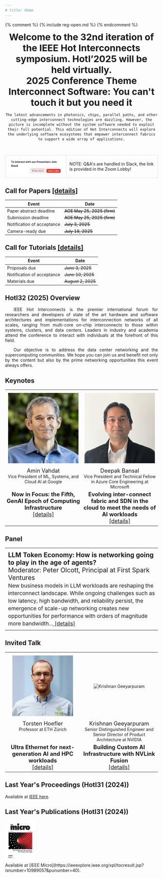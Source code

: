 ```yaml
---
# title: Home
---
```


{% comment %}
{% include reg-open.md %}
{% endcomment %}

<!-- <div style="text-align: center; font-size: 30px">
<strong>2025 Conference Theme<br>
Interconnect Software: You can't touch it but you need it</strong>
</div> -->

<div style="max-width: 850px; margin: 0 auto; text-align: center">
    <div style="text-align: center; font-size: 30px">
    <!-- <a href="attendee_instructions.html" style="color:white; background-color: red">Click here to REGISTER or JOIN the event!</a><br><br> -->
    <strong>Welcome to the 32nd iteration of the IEEE Hot Interconnects symposium. </strong>
    <strong>HotI’2025 will be held virtually.</strong> <br>
    <strong>2025 Conference Theme<br>
    Interconnect Software: You can't touch it but you need it</strong>
    </div>

    The latest advancements in photonics, chips, parallel paths, and other cutting-edge interconnect technologies are dazzling. However, the picture is incomplete without the system software needed to exploit their full potential. This edition of Hot Interconnects will explore the underlying software ecosystems that empower interconnect fabrics to support a wide array of applications.
</div>

<!-- before this line you have your intro… -->
<br>
<table >
  <tr>
    <td style="width: 40%; padding: 10px; border: 1px solid #ddd;">
    <img src="assets/img/join-slack.png" alt="Announcement" style="width: 100%; display: block;">
    </td>
    <td style="width: 60%; padding: 10px; border: 1px solid #ddd;">
    NOTE: Q&A's are handled in Slack, the link is provided in the Zoom Lobby!
    </td>
  </tr>
</table>

<div class="call-for-container">

  <div class="call-for-panel">
    <h2>Call for Papers <a href="call-for-papers.html">[details]</a></h2>
    <table>
      <thead>
        <tr><th>Event</th><th>Date</th></tr>
      </thead>
      <tbody>
        <tr>
          <td>Paper abstract deadline</td>
          <td><span style="color:black"><del>AOE May 25, 2025 (firm)</del></span></td>
        </tr>
        <tr>
          <td>Submission deadline</td>
          <td><span style="color:black"><del>AOE May 25, 2025 (firm)</del></span></td>
        </tr>
        <tr>
          <td>Notification of acceptance</td>
          <td><span style="color:black"><del>July 3, 2025</del></span></td>
        </tr>
        <tr>
          <td>Camera-ready due</td>
          <td><span style="color:black"><del>July 18, 2025</del></span></td>
        </tr>
      </tbody>
    </table>
  </div>

  <div class="call-for-panel">
    <h2>Call for Tutorials <a href="call-for-tutorials.html">[details]</a></h2>
    <table>
      <thead>
        <tr><th>Event</th><th>Date</th></tr>
      </thead>
      <tbody>
        <tr>
          <td>Proposals due</td>
          <td><del>June 3, 2025</del></td>
        </tr>
        <tr>
          <td>Notification of acceptance</td>
          <td><del>June 10, 2025</del></td>
        </tr>
        <tr>
          <td>Materials due</td>
          <td><del>August 2, 2025</del></td>
        </tr>
      </tbody>
    </table>
  </div>

</div>

<!-- then continues with HotI32 overview… -->


## HotI32 (2025) Overview

<div style="text-align: justify; text-indent: 2em;">
<p>
IEEE Hot Interconnects is the premier international forum for researchers
and developers of state of the art hardware and software architectures and
implementations for interconnection networks of all scales, ranging from
multi-core on-chip interconnects to those within systems, clusters, and
data centers. Leaders in industry and academia attend the conference to
interact with individuals at the forefront of this field.
</p>
<p>
Our objective is to address the data center networking and the supercomputing
communities. We hope you can join us and benefit not only by the content
but also by the prime networking opportunities this event always offers.
</p>
</div>



## Keynotes


<table class="keynote-table" style="width:100%; border-collapse: collapse;">
  <tbody>
    <!-- Row: photos -->
    <tr>
      <td style="width:50%; text-align:center; padding:10px; border:none;">
        <img src="/assets/img/amin_photo.jpg" alt="Amin Vahdat" style="width:250px; height:auto;">
      </td>
      <td style="width:50%; text-align:center; padding:10px; border:none;">
        <img src="/assets/img/speaker-deepak-size250.jpeg" alt="Deepak Bansal" style="width:250px; height:auto;">
      </td>
    </tr>
    <!-- Row: names -->
    <tr>
      <td style="text-align:center; padding:0px; border:none; font-size: 1.3em;">Amin Vahdat</td>
      <td style="text-align:center; padding:0px; border:none; font-size: 1.3em;">Deepak Bansal</td>
    </tr>
    <!-- Row: affiliations -->
    <tr>
      <td style="vertical-align:top; text-align:center; padding:0px; border:none; font-size: 1em;">
        Vice President of ML, Systems, and Cloud AI at Google
      </td>
      <td style="vertical-align:top; text-align:center; padding:0px; border:none; font-size: 1em;">
        Vice President and Technical Fellow in Azure Core Engineering at Microsoft
      </td>
    </tr>
    <!-- Row: titles + details link -->
    <tr>
      <td style="vertical-align:top; text-align:center; padding:5px; border:none; font-size: 1.3em;">
        <strong>Now in Focus: the Fifth, GenAI Epoch of Computing Infrastructure</strong> <br> <a href="keynotes-amin.html">[details]</a>
      </td>
      <td style="vertical-align:top; text-align:center; padding:5px; border:none; font-size: 1.3em;">
        <strong>Evolving inter-connect fabric and SDN in the cloud to meet the needs of AI workloads</strong> <br> <a href="keynotes-deepak.html">[details]</a>
      </td>
    </tr>
  </tbody>
</table>


## Panel

<table style="width: 100%; border-collapse: collapse; border: none;">
  <tbody>
    <tr style="vertical-align: top; text-align: left;  font-size: 1.5em;">
      <td style="width: 60%; padding: 10px; border: none;">
        <large><strong>LLM Token Economy: How is networking going to play in the age of agents?</strong></large>  <br>
        Moderator: Peter Olcott, Principal at First Spark Ventures <br>
        <small>New business models in LLM workloads are reshaping the interconnect landscape. While ongoing challenges such as low latency, high bandwidth, and reliability persist, the emergence of scale-up networking creates new opportunities for performance with orders of magnitude more bandwidth...<a href="highlight-panel.html"> [details]</a></small>
      </td>
    </tr>
  </tbody>
</table>


## Invited Talk


<table class="keynote-table" style="width:100%; border-collapse: collapse;">
  <tbody>
    <!-- Row: photos -->
    <tr>
      <td style="width:25%; text-align:center; padding:10px; border:none;">
        <img src="/assets/img/hoefler_dinfk.jpg" alt="Torsten Hoefler" style="width:auto; height:200px;">
      </td>
      <td style="width:25%; text-align:center; padding:10px; border:none;">
        <img src="/assets/img/krishnan.png" alt="Krishnan Geeyarpuram" style="width:auto; height:200px;">
      </td>
    </tr>
    <!-- Row: names -->
    <tr>
      <td style="text-align:center; padding:0px; border:none; font-size: 1.3em;">Torsten Hoefler</td>
      <td style="text-align:center; padding:0px; border:none; font-size: 1.3em;">Krishnan Geeyarpuram</td>
    </tr>
    <!-- Row: affiliations -->
    <tr>
      <td style="vertical-align:top; text-align:center; padding:0px; border:none; font-size: 1em;">
        Professor at ETH Zürich
      </td>
      <td style="vertical-align:top; text-align:center; padding:0px; border:none; font-size: 1em;">
        Senior Distinguished Engineer and Senior Director of Product Architecture at NVIDIA
      </td>
    </tr>
    <!-- Row: titles + details link -->
    <tr>
      <td style="vertical-align:top; text-align:center; padding:5px; border:none; font-size: 1.3em;">
        <strong>Ultra Ethernet for next-generation AI and HPC workloads</strong> <br> <a href="invitedtalk-torsten.html">[details]</a>
      </td>
      <td style="vertical-align:top; text-align:center; padding:5px; border:none; font-size: 1.3em;">
        <strong>Building Custom AI Infrastructure with NVLink Fusion</strong> <br> <a href="invitedtalk-krishnan.html">[details]</a>
      </td>
    </tr>
  </tbody>
</table>




## Last Year's Proceedings (HotI31 (2024))

Available at [IEEE here](https://ieeexplore.ieee.org/xpl/conhome/10664198/proceeding).

## Last Year's Publications (HotI31 (2024))

<!-- add a figure -->
<div style="text-align: left">
    <img src="/assets/img/hoti_ieeeMicro.jpg" alt="HotI31" style="width: 20%; max-width: 800px; height: auto;">
    <!-- <br> -->
    <!-- <strong>IEEE Micro</strong> -->
</div>
Available at [IEEE Micro](https://ieeexplore.ieee.org/xpl/tocresult.jsp?isnumber=10989057&punumber=40).

